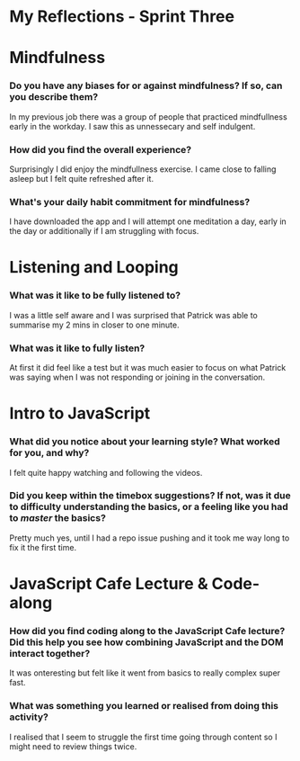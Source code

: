 # My Reflections - Sprint Three

# Mindfulness 

### Do you have any biases for or against mindfulness? If so, can you describe them?

In my previous job there was a group of people that practiced mindfullness early in the workday.  I saw this as unnessecary and self indulgent.

### How did you find the overall experience? 

Surprisingly I did enjoy the mindfullness exercise.  I came close to falling asleep but I felt quite refreshed after it.

### What's your daily habit commitment for mindfulness? 
    
I have downloaded the app and I will attempt one meditation a day, early in the day or additionally if I am struggling with focus.



# Listening and Looping 

### What was it like to be fully listened to? 

I was a little self aware and I was surprised that Patrick was able to summarise my 2 mins in closer to one minute.

### What was it like to fully listen?

At first it did feel like a test but it was much easier to focus on what Patrick was saying when I was not responding or joining in the conversation.    




# Intro to JavaScript

### What did you notice about your learning style? What worked for you, and why?

I felt quite happy watching and following the videos.

### Did you keep within the timebox suggestions? If not, was it due to difficulty understanding the basics, or a feeling like you had to _master_ the basics?

Pretty much yes, until I had a repo issue pushing and it took me way long to fix it the first time.




# JavaScript Cafe Lecture & Code-along

### How did you find coding along to the JavaScript Cafe lecture? Did this help you see how combining JavaScript and the DOM interact together?

It was onteresting but felt like it went from basics to really complex super fast.

### What was something you learned or realised from doing this activity?

I realised that I seem to struggle the first time going through content so I might need to review things twice.

